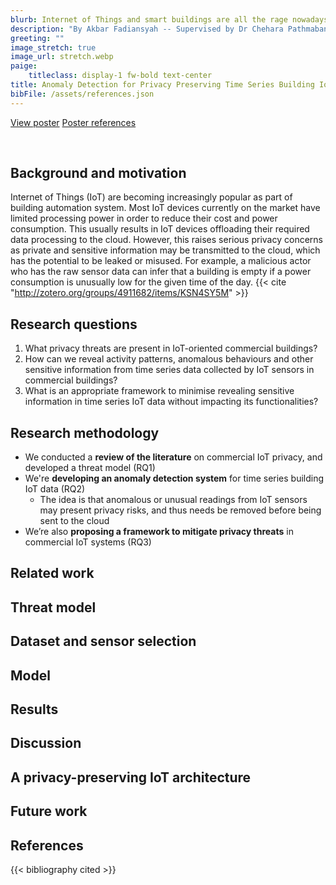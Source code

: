 ```yaml
---
blurb: Internet of Things and smart buildings are all the rage nowadays. While these systems can improve comfort and efficiency, many of these smart systems were built with *very* little regard to privacy. We are developing an anomaly detection system in time series building IoT data. Also, we identified its privacy threats and propose ways we can mitigate those threats.
description: "By Akbar Fadiansyah -- Supervised by Dr Chehara Pathmabandu"
greeting: ""
image_stretch: true
image_url: stretch.webp
paige:
    titleclass: display-1 fw-bold text-center
title: Anomaly Detection for Privacy Preserving Time Series Building IoT Data
bibFile: /assets/references.json
---
```


<div class="container">
    <div class="row justify-content-center">
        <div class="col-8 text-center d-grid gap-2">
            <a class="btn btn-primary" href="/pawsey-poster.pdf">View poster</a>
            <a class="btn" href="/poster-references">Poster references</a>
        </div>
    </div>
</div>

&nbsp;

## Background and motivation

Internet of Things (IoT) are becoming increasingly popular as part of building automation system. Most IoT devices currently on the market have limited processing power in order to reduce their cost and power consumption. This usually results in IoT devices offloading their required data processing to the cloud. However, this raises serious privacy concerns as private and sensitive information may be transmitted to the cloud, which has the potential to be leaked or misused. For example, a malicious actor who has the raw sensor data can infer that a building is empty if a power consumption is unusually low for the given time of the day. {{< cite "http://zotero.org/groups/4911682/items/KSN4SY5M" >}}

## Research questions

1. What privacy threats are present in IoT-oriented commercial buildings?
2. How can we reveal activity patterns, anomalous behaviours and other sensitive information from time series data collected by IoT sensors in commercial buildings?
3. What is an appropriate framework to minimise revealing sensitive information in time series IoT data without impacting its functionalities?

## Research methodology

- We conducted a **review of the literature** on commercial IoT privacy, and developed a threat model (RQ1)
- We're **developing an anomaly detection system** for time series building IoT data (RQ2)
  - The idea is that anomalous or unusual readings from IoT sensors may present privacy risks, and thus needs be removed before being sent to the cloud
- We’re also **proposing a framework to mitigate privacy threats** in commercial IoT systems (RQ3)

## Related work

## Threat model

## Dataset and sensor selection

## Model

## Results

## Discussion

## A privacy-preserving IoT architecture

## Future work

## References

{{< bibliography cited >}}
